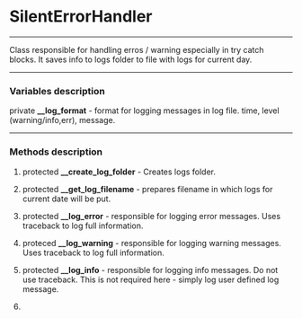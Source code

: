 # SilentErrorHandler

---

Class responsible for handling erros / warning especially in try catch blocks. It saves info to logs folder to file with logs for current day.

---

### Variables description

private **__log_format** - format for logging messages in log file. time, level (warning/info,err), message.

---

### Methods description

1. protected **__create_log_folder** - Creates logs folder.

2. protected **__get_log_filename** - prepares filename in which logs for current date will be put. 

3. protected **__log_error** - responsible for logging error messages. Uses traceback to log full information. 

4. proteced **__log_warning** - responsible for logging warning messages. Uses traceback to log full information.

5. protected **__log_info** - responsible for logging info messages. Do not use traceback. This is not required here - simply log user defined log message.

6. 
